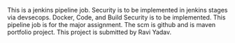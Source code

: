 This is a jenkins pipeline job.
Security is to be implemented in jenkins stages via devsecops.
Docker, Code, and Build Security is to be implemented.
This pipeline job is for the major assignment.
The scm is github and is maven portfolio project.
This project is submitted by Ravi Yadav.
